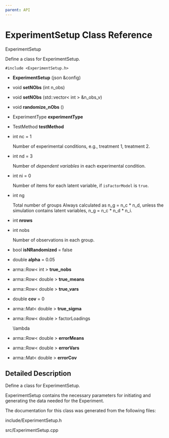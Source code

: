```yaml
---
parent: API
---
```


ExperimentSetup Class Reference
===============================

ExperimentSetup

Define a class for ExperimentSetup.

`#include <ExperimentSetup.h>`

-   **ExperimentSetup** (json &config)

-   void **setNObs** (int n\_obs)

-   void **setNObs** (std::vector\< int \> &n\_obs\_v)

-   void **randomize\_nObs** ()

<!-- -->

-   ExperimentType **experimentType**

-   TestMethod **testMethod**

-   int nc = 1

    Number of experimental conditions, e.g., treatment 1, treatment 2.

-   int nd = 3

    Number of *dependent variables* in each experimental condition.

-   int ni = 0

    Number of items for each latent variable, if `isFactorModel` is
    `true`.

-   int ng

    Total number of groups Always calculated as n\_g = n\_c \* n\_d,
    unless the simulation contains latent variables, n\_g = n\_c \*
    n\_d \* n\_i.

-   int **nrows**

-   int nobs

    Number of observations in each group.

-   bool **isNRandomized** = false

-   double **alpha** = 0.05

-   arma::Row\< int \> **true\_nobs**

-   arma::Row\< double \> **true\_means**

-   arma::Row\< double \> **true\_vars**

-   double **cov** = 0

-   arma::Mat\< double \> **true\_sigma**

-   arma::Row\< double \> factorLoadings

    \\lambda

-   arma::Row\< double \> **errorMeans**

-   arma::Row\< double \> **errorVars**

-   arma::Mat\< double \> **errorCov**

Detailed Description
--------------------

Define a class for ExperimentSetup.

ExperimentSetup contains the necessary parameters for initiating and
generating the data needed for the Experiment.

The documentation for this class was generated from the following files:

include/ExperimentSetup.h

src/ExperimentSetup.cpp

